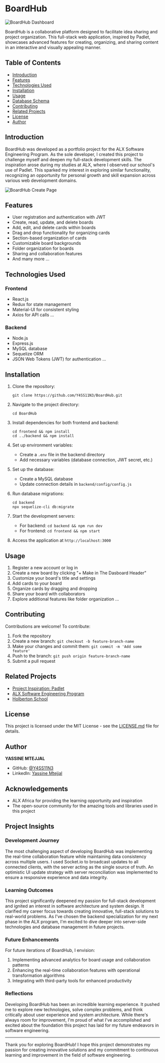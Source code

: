 # BoardHub

![BoardHub Dashboard](https://raw.githubusercontent.com/Y4SS11N3/BoardHub/main/frontend/public/board-backgrounds/dashboard.PNG)

BoardHub is a collaborative platform designed to facilitate idea sharing and project organization. This full-stack web application, inspired by Padlet, showcases advanced features for creating, organizing, and sharing content in an interactive and visually appealing manner.

## Table of Contents
- [Introduction](#introduction)
- [Features](#features)
- [Technologies Used](#technologies-used)
- [Installation](#installation)
- [Usage](#usage)
- [Database Schema](#database-schema)
- [Contributing](#contributing)
- [Related Projects](#related-projects)
- [License](#license)
- [Author](#author)

## Introduction

BoardHub was developed as a portfolio project for the ALX Software Engineering Program. As the sole developer, I created this project to challenge myself and deepen my full-stack development skills. The inspiration arose during my studies at ALX, where I observed our school's use of Padlet. This sparked my interest in exploring similar functionality, recognizing an opportunity for personal growth and skill expansion across various web development domains.

![BoardHub Create Page](https://raw.githubusercontent.com/Y4SS11N3/BoardHub/main/frontend/public/board-backgrounds/BoardCreate_page.PNG)

## Features

- User registration and authentication with JWT
- Create, read, update, and delete boards
- Add, edit, and delete cards within boards
- Drag and drop functionality for organizing cards
- Section-based organization of cards
- Customizable board backgrounds
- Folder organization for boards
- Sharing and collaboration features
- And many more ...

## Technologies Used

### Frontend
- React.js
- Redux for state management
- Material-UI for consistent styling
- Axios for API calls ...

### Backend
- Node.js
- Express.js
- MySQL database
- Sequelize ORM
- JSON Web Tokens (JWT) for authentication ...

## Installation

1. Clone the repository:
   ```
   git clone https://github.com/Y4SS11N3/BoardHub.git
   ```

2. Navigate to the project directory:
   ```
   cd BoardHub
   ```

3. Install dependencies for both frontend and backend:
   ```
   cd frontend && npm install
   cd ../backend && npm install
   ```

4. Set up environment variables:
   - Create a `.env` file in the backend directory
   - Add necessary variables (database connection, JWT secret, etc.)

5. Set up the database:
   - Create a MySQL database
   - Update connection details in `backend/config/config.js`

6. Run database migrations:
   ```
   cd backend
   npx sequelize-cli db:migrate
   ```

7. Start the development servers:
   - For backend: `cd backend && npm run dev`
   - For frontend: `cd frontend && npm start`

8. Access the application at `http://localhost:3000`

## Usage

1. Register a new account or log in
2. Create a new board by clicking "+ Make in The Dasboard Header"
3. Customize your board's title and settings
4. Add cards to your board
5. Organize cards by dragging and dropping
6. Share your board with collaborators
7. Explore additional features like folder organization ...

## Contributing

Contributions are welcome! To contribute:

1. Fork the repository
2. Create a new branch: `git checkout -b feature-branch-name`
3. Make your changes and commit them: `git commit -m 'Add some feature'`
4. Push to the branch: `git push origin feature-branch-name`
5. Submit a pull request

## Related Projects

- [Project Inspiration: Padlet](https://padlet.com)
- [ALX Software Engineering Program](https://www.alxafrica.com)
- [Holberton School](https://www.holbertonschool.com/)

## License

This project is licensed under the MIT License - see the [LICENSE.md](LICENSE.md) file for details.

## Author

**YASSINE MTEJJAL**
- GitHub: [@Y4SS11N3](https://github.com/Y4SS11N3)
- LinkedIn: [Yassine Mtejjal](https://www.linkedin.com/in/yassine-mtejjal/)

## Acknowledgements

- ALX Africa for providing the learning opportunity and inspiration
- The open-source community for the amazing tools and libraries used in this project

## Project Insights

### Development Journey

The most challenging aspect of developing BoardHub was implementing the real-time collaboration feature while maintaining data consistency across multiple users. I used Socket.io to broadcast updates to all connected clients, with the server acting as the single source of truth. An optimistic UI update strategy with server reconciliation was implemented to ensure a responsive experience and data integrity.

### Learning Outcomes

This project significantly deepened my passion for full-stack development and ignited an interest in software architecture and system design. It clarified my career focus towards creating innovative, full-stack solutions to real-world problems. As I've chosen the backend specialization for my next phase in the ALX program, I'm excited to dive deeper into server-side technologies and database management in future projects.

### Future Enhancements

For future iterations of BoardHub, I envision:
1. Implementing advanced analytics for board usage and collaboration patterns
2. Enhancing the real-time collaboration features with operational transformation algorithms
4. Integrating with third-party tools for enhanced productivity

### Reflections

Developing BoardHub has been an incredible learning experience. It pushed me to explore new technologies, solve complex problems, and think critically about user experience and system architecture. While there's always room for improvement, I'm proud of what I've accomplished and excited about the foundation this project has laid for my future endeavors in software engineering.

---

Thank you for exploring BoardHub! I hope this project demonstrates my passion for creating innovative solutions and my commitment to continuous learning and improvement in the field of software engineering.

